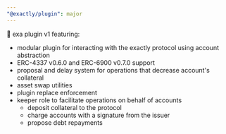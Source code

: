 ```yaml
---
"@exactly/plugin": major
---
```


🔖 exa plugin v1 featuring:

- modular plugin for interacting with the exactly protocol using account abstraction
- ERC-4337 v0.6.0 and ERC-6900 v0.7.0 support
- proposal and delay system for operations that decrease account's collateral
- asset swap utilities
- plugin replace enforcement
- keeper role to facilitate operations on behalf of accounts
  - deposit collateral to the protocol
  - charge accounts with a signature from the issuer
  - propose debt repayments
